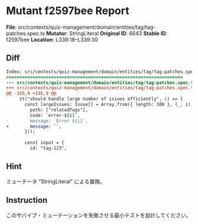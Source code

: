 # Mutant f2597bee Report

**File**: src/contexts/quiz-management/domain/entities/tag/tag-patches.spec.ts
**Mutator**: StringLiteral
**Original ID**: 6643
**Stable ID**: f2597bee
**Location**: L339:18–L339:30

## Diff

```diff
Index: src/contexts/quiz-management/domain/entities/tag/tag-patches.spec.ts
===================================================================
--- src/contexts/quiz-management/domain/entities/tag/tag-patches.spec.ts	original
+++ src/contexts/quiz-management/domain/entities/tag/tag-patches.spec.ts	mutated #6643
@@ -335,9 +335,9 @@
     it("should handle large number of issues efficiently", () => {
       const largeIssues: Issue[] = Array.from({ length: 100 }, (_, i) => ({
         path: ["relatedTags"],
         code: `error-${i}`,
-        message: `Error ${i}`,
+        message: ``,
       }));
 
       const input = {
         id: "tag-123",
```

## Hint

ミューテータ "StringLiteral" による置換。

## Instruction

このサバイブ・ミューテーションを失敗させる最小テストを設計してください。
